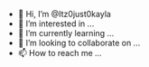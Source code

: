 - 👋 Hi, I’m @Itz0just0kayla
- 👀 I’m interested in ...
- 🌱 I’m currently learning ...
- 💞️ I’m looking to collaborate on ...
- 📫 How to reach me ...

<!---
Itz0just0kayla/Itz0just0kayla is a ✨ special ✨ repository because its `README.md` (this file) appears on your GitHub profile.
You can click the Preview link to take a look at your changes.
--->
